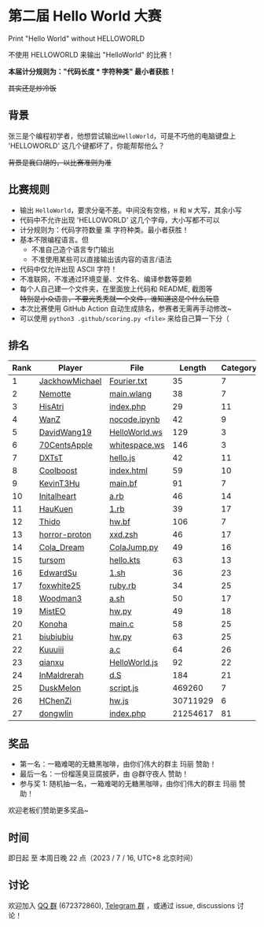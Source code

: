 # 第二届 Hello World 大赛

Print "Hello World" without HELLOWORLD

不使用 HELLOWORLD 来输出 "HelloWorld" 的比赛！

**本届计分规则为："代码长度 * 字符种类" 最小者获胜！**

~~其实还是炒冷饭~~

## 背景

张三是个编程初学者，他想尝试输出`HelloWorld`，可是不巧他的电脑键盘上 'HELLOWORLD' 这几个键都坏了，你能帮帮他么？  

~~背景是我口胡的，以比赛准则为准~~

## 比赛规则

- 输出 `HelloWorld`，要求分毫不差。中间没有空格，`H` 和 `W` 大写，其余小写
- 代码中不允许出现 'HELLOWORLD' 这几个字母，大小写都不可以
- 计分规则为：代码字符数量 乘 字符种类。最小者获胜！
- 基本不限编程语言。但
  - 不准自己造个语言专门输出
  - 不准使用某些可以直接输出该内容的语言/语法
- 代码中仅允许出现 ASCII 字符！
- 不准联网，不准通过环境变量、文件名、编译参数等耍赖
- 每个人自己建一个文件夹，在里面放上代码和 README, 截图等  
  ~~特别是小众语言，不要光秃秃就一个文件，谁知道这是个什么玩意~~
- 本次比赛使用 GitHub Action 自动生成排名，参赛者无需再手动修改~
- 可以使用 `python3 .github/scoring.py <file>` 来给自己算一下分（

## 排名

<!-- begin of RANKING -->
| Rank | Player | File | Length | Category | Score |
| ---- | ------ | ---- | ------ | -------- | ----- |
| 1 | [JackhowMichael](JackhowMichael) | [Fourier.txt](JackhowMichael/Fourier.txt) | 35 | 7 | 245 |
| 2 | [Nemotte](Nemotte) | [main.wlang](Nemotte/main.wlang) | 38 | 7 | 266 |
| 3 | [HisAtri](HisAtri) | [index.php](HisAtri/index.php) | 29 | 11 | 319 |
| 4 | [WanZ](WanZ) | [nocode.ipynb](WanZ/nocode.ipynb) | 42 | 9 | 378 |
| 5 | [DavidWang19](DavidWang19) | [HelloWorld.ws](DavidWang19/HelloWorld.ws) | 129 | 3 | 387 |
| 6 | [70CentsApple](70CentsApple) | [whitespace.ws](70CentsApple/whitespace.ws) | 146 | 3 | 438 |
| 7 | [DXTsT](DXTsT) | [hello.js](DXTsT/hello.js) | 42 | 11 | 462 |
| 8 | [Coolboost](Coolboost) | [index.html](Coolboost/index.html) | 59 | 10 | 590 |
| 9 | [KevinT3Hu](KevinT3Hu) | [main.bf](KevinT3Hu/main.bf) | 91 | 7 | 637 |
| 10 | [Initalheart](Initalheart) | [a.rb](Initalheart/a.rb) | 46 | 14 | 644 |
| 11 | [HauKuen](HauKuen) | [1.rb](HauKuen/1.rb) | 39 | 17 | 663 |
| 12 | [Thido](Thido) | [hw.bf](Thido/hw.bf) | 106 | 7 | 742 |
| 13 | [horror-proton](horror-proton) | [xxd.zsh](horror-proton/xxd.zsh) | 46 | 17 | 782 |
| 14 | [Cola_Dream](Cola_Dream) | [ColaJump.py](Cola_Dream/ColaJump.py) | 49 | 16 | 784 |
| 15 | [tursom](tursom) | [hello.kts](tursom/hello.kts) | 63 | 13 | 819 |
| 16 | [EdwardSu](EdwardSu) | [1.sh](EdwardSu/1.sh) | 36 | 23 | 828 |
| 17 | [foxwhite25](foxwhite25) | [ruby.rb](foxwhite25/ruby.rb) | 34 | 25 | 850 |
| 18 | [Woodman3](Woodman3) | [a.sh](Woodman3/a.sh) | 50 | 17 | 850 |
| 19 | [MistEO](MistEO) | [hw.py](MistEO/hw.py) | 49 | 18 | 882 |
| 20 | [Konoha](Konoha) | [main.c](Konoha/main.c) | 58 | 25 | 1450 |
| 21 | [biubiubiu](biubiubiu) | [hw.py](biubiubiu/hw.py) | 63 | 25 | 1575 |
| 22 | [Kuuuiii](Kuuuiii) | [a.c](Kuuuiii/a.c) | 64 | 26 | 1664 |
| 23 | [qianxu](qianxu) | [HelloWorld.js](qianxu/HelloWorld.js) | 92 | 22 | 2024 |
| 24 | [InMaldrerah](InMaldrerah) | [d.S](InMaldrerah/d.S) | 184 | 21 | 3864 |
| 25 | [DuskMelon](DuskMelon) | [script.js](DuskMelon/script.js) | 469260 | 7 | 3284820 |
| 26 | [HChenZi](HChenZi) | [hw.js](HChenZi/hw.js) | 30711929 | 6 | 184271574 |
| 27 | [dongwlin](dongwlin) | [index.php](dongwlin/index.php) | 21254617 | 81 | 1721623977 |
<!-- end of RANKING -->

## 奖品

- 第一名：一箱难喝的无糖黑咖啡，由你们伟大的群主 玛丽 赞助！
- 最后一名：一份榴莲臭豆腐披萨，由 @群守夜人 赞助！
- 参与奖 1: 随机抽一名，一箱难喝的无糖黑咖啡，由你们伟大的群主 玛丽 赞助！

欢迎老板们赞助更多奖品~

## 时间

即日起 至 本周日晚 22 点（2023 / 7 / 16, UTC+8 北京时间）

## 讨论

欢迎加入 [QQ 群](https://jq.qq.com/?_wv=1027&k=8aBWumWU) (672372860), [Telegram 群](https://t.me/+NjDljiDRrpI4NTU1) ，或通过 issue, discussions 讨论！
